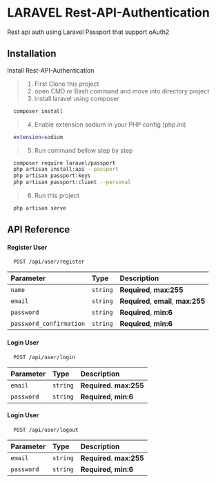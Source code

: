 
# LARAVEL Rest-API-Authentication

Rest api auth using Laravel Passport that support oAuth2




## Installation

Install Rest-API-Authentication
>1. First Clone this project
>2. open CMD or Bash command and move into directory project
>3. install laravel using composer
```bash
  composer install
```
>4. Enable extension sodium in your PHP config (php.ini)
```bash
  extension=sodium
```
>5. Run command bellow step by step  

```bash
  composer require laravel/passport
  php artisan install:api --passport
  php artisan passport:keys 
  php artisan passport:client --personal
```

>6. Run this project
```bash
  php artisan serve
```
## API Reference

#### Register User

```http
  POST /api/user/register
```

| Parameter | Type     | Description                |
| :-------- | :------- | :------------------------- |
| `name` | `string` | **Required**, **max:255** |
| `email` | `string` | **Required**, **email**, **max:255** |
| `password` | `string` | **Required**, **min:6** |
| `password_confirmation` | `string` | **Required**, **min:6** |

#### Login User

```http
  POST /api/user/login
```

| Parameter | Type     | Description                       |
| :-------- | :------- | :-------------------------------- |
| `email` | `string` | **Required**. **max:255** |
| `password` | `string` | **Required**, **min:6** |

#### Login User

```http
  POST /api/user/logout
```

| Parameter | Type     | Description                       |
| :-------- | :------- | :-------------------------------- |
| `email` | `string` | **Required**. **max:255** |
| `password` | `string` | **Required**, **min:6** |

